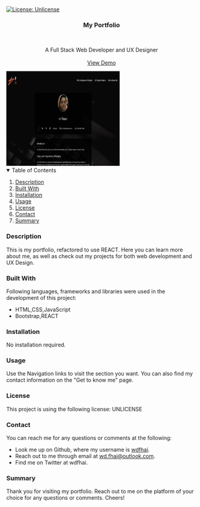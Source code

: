 [![License: Unlicense](https://img.shields.io/badge/license-Unlicense-blue.svg)](http://unlicense.org/)

<div align="center">
    <h3 align="center">My Portfolio</h3>
    <br />
    <p align="center">
    A Full Stack Web Developer and UX Designer
    <br />
    <br />
    <a href="">View Demo</a>
    </p>
</div>

<img src="./preview/preview.png" alt="project preview img" style="height: 250px; width: 300px;">

<details open="open">
    <summary>Table of Contents</summary>
    <ol>
        <li><a href="#about-the-project">Description</a></li>
        <li><a href="#built-with">Built With</a></li></li>
        <li><a href="#installation">Installation</a></li>
        <li><a href="#usage">Usage</a></li>
        <li><a href="#license">License</a></li>
        <li><a href="#contact">Contact</a></li>
        <li><a href="#summary">Summary</a></li>
    </ol>
</details>

### Description

This is my portfolio, refactored to use REACT. Here you can learn more about me, as well as check out my projects for both web development and UX Design.

### Built With

Following languages, frameworks and libraries were used in the development of this project:

- HTML,CSS,JavaScript
- Bootstrap,REACT

### Installation

No installation required.

### Usage

Use the Navigation links to visit the section you want. You can also find my contact information on the "Get to know me" page.

### License

This project is using the following license: UNLICENSE

### Contact

You can reach me for any questions or comments at the following:

- Look me up on Github, where my username is <span><a href="https://github.com/wdfhai">wdfhai</a></span>.
- Reach out to me through email at wd.fhai@outlook.com.
- Find me on Twitter at wdfhai.

### Summary

Thank you for visiting my portfolio. Reach out to me on the platform of your choice for any questions or comments. Cheers!
